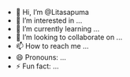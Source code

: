 - 👋 Hi, I’m @Litasapuma
- 👀 I’m interested in ...
- 🌱 I’m currently learning ...
- 💞️ I’m looking to collaborate on ...
- 📫 How to reach me ...
- 😄 Pronouns: ...
- ⚡ Fun fact: ...

<!---
Litasapuma/Litasapuma is a ✨ special ✨ repository because its `README.md` (this file) appears on your GitHub profile.
You can click the Preview link to take a look at your changes.
--->
